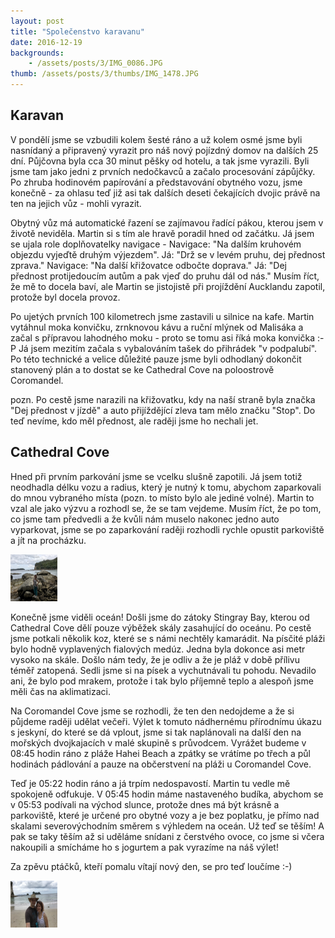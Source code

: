 ```yaml
---
layout: post
title: "Společenstvo karavanu"
date: 2016-12-19
backgrounds:
    - /assets/posts/3/IMG_0086.JPG
thumb: /assets/posts/3/thumbs/IMG_1478.JPG
---
```



## Karavan

V pondělí jsme se vzbudili kolem šesté ráno a už kolem osmé jsme byli nasnídaný a připravený vyrazit pro náš nový pojízdný domov na dalších 25 dní. Půjčovna byla cca 30 minut pěšky od hotelu, a tak jsme vyrazili. Byli jsme tam jako jedni z prvních nedočkavců a začalo procesování zápůjčky. Po zhruba hodinovém papírování a představování obytného vozu, jsme konečně - za ohlasu teď již asi tak dalších deseti čekajících dvojic právě na ten na jejich vůz - mohli vyrazit.

Obytný vůz má automatické řazení se zajímavou řadící pákou, kterou jsem v životě neviděla. Martin si s tím ale hravě poradil hned od začátku. Já jsem se ujala role doplňovatelky navigace - Navigace: "Na dalším kruhovém objezdu vyjeďtě druhým výjezdem". Já: "Drž se v levém pruhu, dej přednost zprava." Navigace: "Na další křižovatce odbočte doprava." Já: "Dej přednost protijedoucím autům a pak vjeď do pruhu dál od nás." Musím říct, že mě to docela baví, ale Martin se jistojistě při projíždění Aucklandu zapotil, protože byl docela provoz.

Po ujetých prvních 100 kilometrech jsme zastavili u silnice na kafe. Martin vytáhnul moka konvičku, zrnknovou kávu a ruční mlýnek od Malisáka a začal s přípravou lahodného moku - proto se tomu asi říká moka konvička :-P Já jsem mezitím začala s vybalováním tašek do přihrádek "v podpalubí". Po této technické a velice důležité pauze jsme byli odhodlaný dokončit stanovený plán a to dostat se ke Cathedral Cove na poloostrově Coromandel.

pozn. Po cestě jsme narazili na křižovatku, kdy na naší straně byla značka "Dej přednost v jízdě" a auto přijíždějící zleva tam mělo značku "Stop". Do teď nevíme, kdo měl přednost, ale raději jsme ho nechali jet.

## Cathedral Cove

Hned při prvním parkování jsme se vcelku slušně zapotili. Já jsem totiž neodhadla délku vozu a radius, který je nutný k tomu, abychom zaparkovali do mnou vybraného místa (pozn. to místo bylo ale jediné volné). Martin to vzal ale jako výzvu a rozhodl se, že se tam vejdeme. Musím říct, že po tom, co jsme tam předvedli a že kvůli nám muselo nakonec jedno auto vyparkovat, jsme se po zaparkování raději rozhodli rychle opustit parkoviště a jít na procházku.

<a href="/assets/posts/3/IMG_0072.JPG" title="Konečně u moře">
	<img src="/assets/posts/3/thumbs/IMG_0072.JPG" width="75" height="75">
</a>

Konečně jsme viděli oceán! Došli jsme do zátoky Stingray Bay, kterou od Cathedral Cove dělí pouze výběžek skály zasahující do oceánu. Po cestě jsme potkali několik koz, které se s námi nechtěly kamarádit. Na písčité pláži bylo hodně vyplavených fialových medúz. Jedna byla dokonce asi metr vysoko na skále. Došlo nám tedy, že je odliv a že je pláž v době přílivu téměř zatopená. Sedli jsme si na písek a vychutnávali tu pohodu. Nevadilo ani, že bylo pod mrakem, protože i tak bylo příjemně teplo a alespoň jsme měli čas na aklimatizaci.

Na Coromandel Cove jsme se rozhodli, že ten den nedojdeme a že si půjdeme raději udělat večeři. Výlet k tomuto nádhernému přírodnímu úkazu s jeskyní, do které se dá vplout, jsme si tak naplánovali na další den na mořských dvojkajacích v malé skupině s průvodcem. Vyrážet budeme v 08:45 hodin ráno z pláže Hahei Beach a zpátky se vrátíme po třech a půl hodinách pádlování a pauze na občerstvení na pláži u Coromandel Cove.

Teď je 05:22 hodin ráno a já trpím nedospavostí. Martin tu vedle mě spokojeně odfukuje. V 05:45 hodin máme nastaveného budíka, abychom se v 05:53 podívali na východ slunce, protože dnes má být krásně a parkoviště, které je určené pro obytné vozy a je bez poplatku, je přímo nad skalami severovýchodním směrem s výhledem na oceán. Už teď se těším! A pak se taky těším až si uděláme snídani z čerstvého ovoce, co jsme si včera nakoupili a smícháme ho s jogurtem a pak vyrazíme na náš výlet!

Za zpěvu ptáčků, kteří pomalu vítají nový den, se pro teď loučíme :-)

<a href="/assets/posts/3/IMG_0066.JPG" title="Menší selfie">
	<img src="/assets/posts/3/thumbs/IMG_0066.JPG" width="75" height="75">
</a>